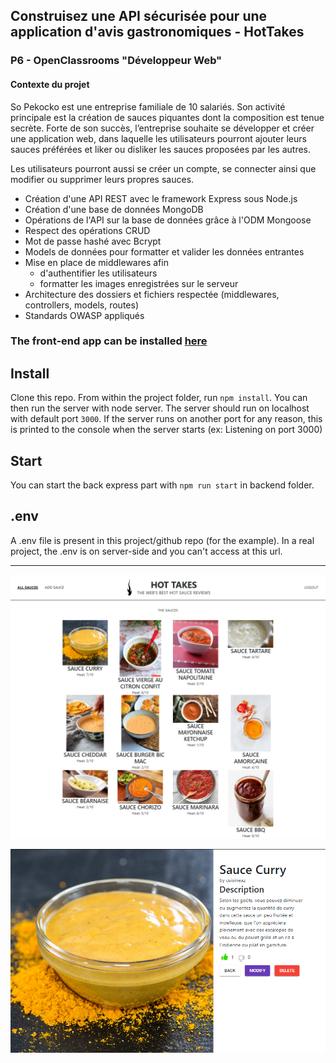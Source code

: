 ## Construisez une API sécurisée pour une application d'avis gastronomiques - HotTakes

### P6 - OpenClassrooms "Développeur Web"

#### Contexte du projet

So Pekocko est une entreprise familiale de 10 salariés. Son activité principale est la création de sauces piquantes dont la composition est tenue secrète. Forte de son succès, l’entreprise souhaite se développer et créer une application web, dans laquelle les utilisateurs pourront ajouter leurs sauces préférées et liker ou disliker les sauces proposées par les autres.

Les utilisateurs pourront aussi se créer un compte, se connecter ainsi que modifier ou supprimer leurs propres sauces.

- Création d'une API REST avec le framework Express sous Node.js
- Création d'une base de données MongoDB
- Opérations de l'API sur la base de données grâce à l'ODM Mongoose
- Respect des opérations CRUD
- Mot de passe hashé avec Bcrypt
- Models de données pour formatter et valider les données entrantes
- Mise en place de middlewares afin 
  - d'authentifier les utilisateurs
  - formatter les images enregistrées sur le serveur
- Architecture des dossiers et fichiers respectée (middlewares, controllers, models, routes)
- Standards OWASP appliqués

### The front-end app can be installed [here](https://github.com/OpenClassrooms-Student-Center/Web-Developer-P6)

## Install

Clone this repo. From within the project folder, run `npm install`. You can then run the server with node server. The server should run on localhost with default port `3000`. If the server runs on another port for any reason, this is printed to the console when the server starts (ex: Listening on port 3000)

## Start

You can start the back express part with `npm run start` in backend folder.

## .env

A .env file is present in this project/github repo (for the example).
In a real project, the .env is on server-side and you can't access at this url.

---

![Site complet](/assets/HotTakes%20P6%20OCR%20DW.png)

![Site complet](/assets/HotTakes%202%20P6%20OCR%20DW.png)